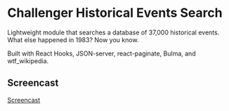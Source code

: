 # Challenger Historical Events Search
Lightweight module that searches a database of 37,000 historical events. What else happened in 1983? Now you know.

Built with React Hooks, JSON-server, react-paginate, Bulma, and wtf_wikipedia.

## Screencast

[Screencast](https://i.imgur.com/dHMELRC.gifv)
